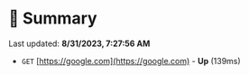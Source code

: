 # 📖 Summary
Last updated: **8/31/2023, 7:27:56 AM**

- `GET` [https://google.com](https://google.com) - **Up** (139ms)

